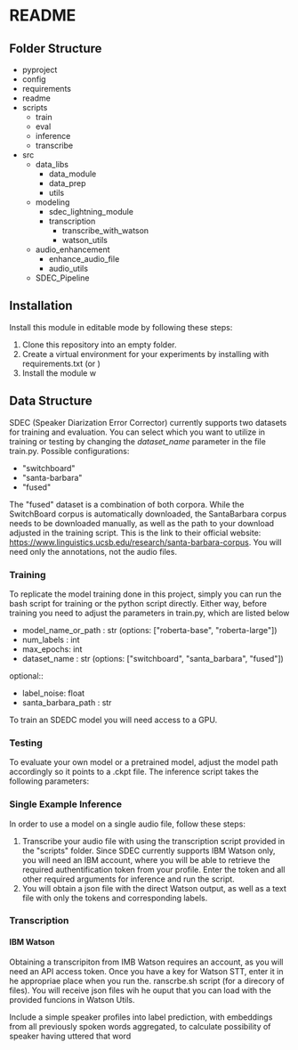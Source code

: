 # README

## Folder Structure

- pyproject
- config
- requirements
- readme
- scripts
  - train
  - eval
  - inference
  - transcribe
- src
  - data_libs
    - data_module
    - data_prep
    - utils
  - modeling
    - sdec_lightning_module
    - transcription
      - transcribe_with_watson
      - watson_utils
  - audio_enhancement
    - enhance_audio_file
    - audio_utils
  - SDEC_Pipeline

## Installation 

Install this module in editable mode by following these steps:

1. Clone this repository into an empty folder.
2. Create a virtual environment for your experiments by installing with requirements.txt (or )
3. Install the module w

## Data Structure

SDEC (Speaker Diarization Error Corrector) currently supports two datasets for training and evaluation. You can select which you want to utilize in training or testing by changing the *dataset_name* parameter in the file train.py. Possible configurations:

- "switchboard"
- "santa-barbara"
- "fused"

The "fused" dataset is a combination of both corpora. While the SwitchBoard corpus is automatically downloaded, the SantaBarbara corpus needs to be downloaded manually, as well as the path to your download adjusted in the training script. This is the link to their official website: https://www.linguistics.ucsb.edu/research/santa-barbara-corpus. You will need only the annotations, not the audio files.

### Training

To replicate the model training done in this project, simply you can run the bash script for training or the python script directly. Either way, before training you need to adjust the parameters in train.py, which are listed below

- model_name_or_path : str (options: ["roberta-base", "roberta-large"])
- num_labels : int
- max_epochs: int
- dataset_name : str (options: ["switchboard", "santa_barbara", "fused"])

optional::

- label_noise: float
- santa_barbara_path : str

To train an SDEDC model you will need access to a GPU.

### Testing

To evaluate your own model or a pretrained model, adjust the model path accordingly so it points to a .ckpt file. The inference script takes the following parameters:

### Single Example Inference

In order to use a model on a single audio file, follow these steps:

1. Transcribe your audio file with using the transcription script provided in the "scripts" folder. Since SDEC currently supports IBM Watson only, you will need an IBM account, where you will be able to retrieve the required authentification token from your profile. Enter the token and all other required arguments for inference and run the script.
2. You will obtain a json file with the direct Watson output, as well as a text file with only the tokens and corresponding labels.

### Transcription

#### IBM Watson

Obtaining a transcripiton from IMB Watson requires an account, as you will need an API access token. Once you have a key for Watson STT, enter it in he appropriae place when you run the.
ranscrbe.sh script (for a direcory of files). You will receive json files wih he ouput that you can load with the provided funcions in Watson Utils.

Include a simple speaker profiles into label prediction, with embeddings from all previously spoken words aggregated, to calculate possibility of speaker having uttered that word
